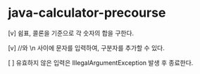 # java-calculator-precourse

[v] 쉼표, 콜론을 기준으로 각 숫자의 합을 구한다.

[v] //와 \n 사이에 문자를 입력하여, 구분자를 추가할 수 있다.

[ ] 유효하지 않은 입력은 IllegalArgumentException 발생 후 종료한다.
